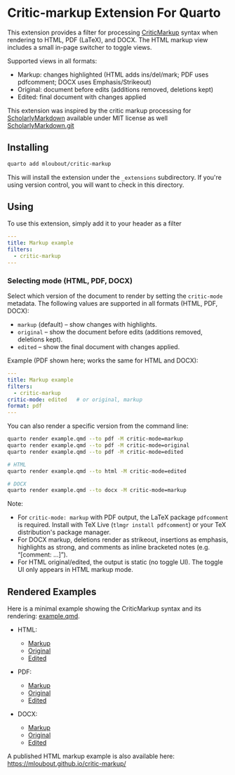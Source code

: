 # Critic-markup Extension For Quarto

This extension provides a filter for processing [CriticMarkup](https://github.com/CriticMarkup/CriticMarkup-toolkit) syntax when rendering to HTML, PDF (LaTeX), and DOCX. The HTML markup view includes a small in-page switcher to toggle views.

Supported views in all formats:

- Markup: changes highlighted (HTML adds ins/del/mark; PDF uses pdfcomment; DOCX uses Emphasis/Strikeout)
- Original: document before edits (additions removed, deletions kept)
- Edited: final document with changes applied


This extension was inspired by the critic markup processing for [ScholarlyMarkdown](http://scholarlymarkdown.com/) available under MIT license as well [ScholarlyMarkdown.git](https://github.com/slimgroup/ScholarlyMarkdown)
## Installing

```bash
quarto add mloubout/critic-markup
```

This will install the extension under the `_extensions` subdirectory.
If you're using version control, you will want to check in this directory.

## Using

To use this extension, simply add it to your header as a filter

```yaml
---
title: Markup example
filters:
  - critic-markup
---
```

### Selecting mode (HTML, PDF, DOCX)

Select which version of the document to render by setting the `critic-mode` metadata. The following values are supported in all formats (HTML, PDF, DOCX):

* `markup` (default) – show changes with highlights.
* `original` – show the document before edits (additions removed, deletions kept).
* `edited` – show the final document with changes applied.

Example (PDF shown here; works the same for HTML and DOCX):

```yaml
---
title: Markup example
filters:
  - critic-markup
critic-mode: edited   # or original, markup
format: pdf
---
```

You can also render a specific version from the command line:

```bash
quarto render example.qmd --to pdf -M critic-mode=markup
quarto render example.qmd --to pdf -M critic-mode=original
quarto render example.qmd --to pdf -M critic-mode=edited

# HTML
quarto render example.qmd --to html -M critic-mode=edited

# DOCX
quarto render example.qmd --to docx -M critic-mode=markup
```

Note:

- For `critic-mode: markup` with PDF output, the LaTeX package `pdfcomment` is required. Install with TeX Live (`tlmgr install pdfcomment`) or your TeX distribution's package manager.
- For DOCX markup, deletions render as strikeout, insertions as emphasis, highlights as strong, and comments as inline bracketed notes (e.g. “[comment: …]”).
- For HTML original/edited, the output is static (no toggle UI). The toggle UI only appears in HTML markup mode.

## Rendered Examples

Here is a minimal example showing the CriticMarkup syntax and its rendering: [example.qmd](example.qmd).

- HTML:
  - [Markup](example-markup.html)
  - [Original](example-original.html)
  - [Edited](example-edited.html)

- PDF:
  - [Markup](example-markup.pdf)
  - [Original](example-original.pdf)
  - [Edited](example-edited.pdf)

- DOCX:
  - [Markup](example-markup.docx)
  - [Original](example-original.docx)
  - [Edited](example-edited.docx)

A published HTML markup example is also available here: https://mloubout.github.io/critic-markup/
